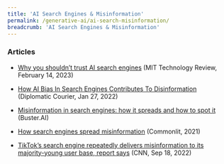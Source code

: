 ```yaml
---
title: 'AI Search Engines & Misinformation'
permalink: /generative-ai/ai-search-misinformation/
breadcrumb: 'AI Search Engines & Misinformation'
---
```


### Articles 

- [Why you shouldn’t trust AI search engines](https://safe.menlosecurity.com/https://www.technologyreview.com/2023/02/14/1068498/why-you-shouldnt-trust-ai-search-engines/) (MIT Technology Review, February 14, 2023)

- [How AI Bias In Search Engines Contributes To Disinformation](https://safe.menlosecurity.com/https://www.diplomaticourier.com/posts/how-ai-bias-in-search-engines-contributes-to-disinformation) (Diplomatic Courier, Jan 27, 2022)

- [Misinformation in search engines: how it spreads and how to spot it](https://safe.menlosecurity.com/https://www.buster.ai/blog/misinformation-in-search-engines-how-it-spreads-and-how-to-spot-it) (Buster.AI)

- [How search engines spread misinformation](https://safe.menlosecurity.com/https://www.commonlit.org/en/texts/how-search-engines-spread-misinformation) (Commonlit, 2021)

- [TikTok’s search engine repeatedly delivers misinformation to its majority-young user base, report says](https://safe.menlosecurity.com/https://edition.cnn.com/2022/09/18/business/tiktok-search-engine-misinformation/index.html) (CNN, Sep 18, 2022)

  

